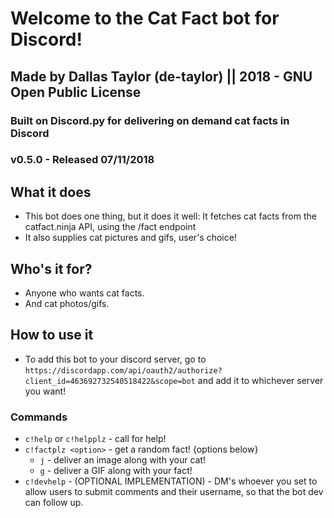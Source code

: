 # Welcome to the Cat Fact bot for Discord!
## Made by Dallas Taylor (de-taylor) || 2018 - GNU Open Public License
### Built on Discord.py for delivering on demand cat facts in Discord
### v0.5.0 - Released 07/11/2018

## What it does
- This bot does one thing, but it does it well: It fetches cat facts from the catfact.ninja API, using the /fact endpoint
- It also supplies cat pictures and gifs, user's choice!

## Who's it for?
- Anyone who wants cat facts.
- And cat photos/gifs.

## How to use it
- To add this bot to your discord server, go to `https://discordapp.com/api/oauth2/authorize?client_id=463692732540518422&scope=bot` and add it to whichever server you want!
### Commands
- `c!help` or `c!helpplz` - call for help!
- `c!factplz <option>` - get a random fact! {options below}
    - `j` - deliver an image along with your cat!
    - `g` - deliver a GIF along with your fact!
- `c!devhelp` - (OPTIONAL IMPLEMENTATION) - DM's whoever you set to allow users to submit comments and their username, so that the bot dev can follow up.

